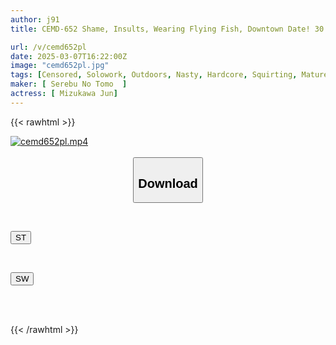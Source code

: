```yaml
---
author: j91
title: CEMD-652 Shame, Insults, Wearing Flying Fish, Downtown Date! 30 Jun Mizukawa

url: /v/cemd652pl
date: 2025-03-07T16:22:00Z
image: "cemd652pl.jpg"
tags: [Censored, Solowork, Outdoors, Nasty, Hardcore, Squirting, Mature Woman, Deep Throating	]
maker: [ Serebu No Tomo  ]
actress: [ Mizukawa Jun]
---
```



{{< rawhtml >}}

<div class="video" data-videoid="3q2xYMQYkMIdJjk">
    <a href="javascript:;">
        <img src="/v/cemd652pl/cemd652pl.jpg" width="WIDTH" height="HEIGHT" alt="cemd652pl.mp4" loading="lazy">
    </a>
</div>

<script type="text/javascript" src="https://j91.asia/asset/on-demand-st.js"></script>

<br>
  <link rel="stylesheet" href="https://j91.asia/asset/bs5.css">
  
  <center>
  <button class="btn btn-primary" type="button" data-bs-toggle="collapse" data-bs-target=".multi-collapse" aria-expanded="false" aria-controls="multiCollapseExample1 multiCollapseExample2"><h2>Download</h2></button></center>
</p>
<div class="row">
  <div class="col">
    <div class="collapse multi-collapse" id="multiCollapseExample1">
      <div class="card card-body">
	      	      <br>
<div class="buttons">  
<p><a href="/v/cemd652pl/st.html" target="_blank"><button class="btn-hover color-3"><i class="fa fa-download"></i> ST</button></a></p></div>
    </div>
  </div>
</div>
  <div class="col">
    <div class="collapse multi-collapse" id="multiCollapseExample2">
      <div class="card card-body">
	      <br>
<div class="buttons">
<p><a href="/v/cemd652pl/sw.html" target="_blank"><button class="btn-hover color-2"><i class="fa fa-download"></i> SW</button></a></p></div>
<br><br>
      </div>
    </div>
  </div>
</div>

{{< /rawhtml >}}